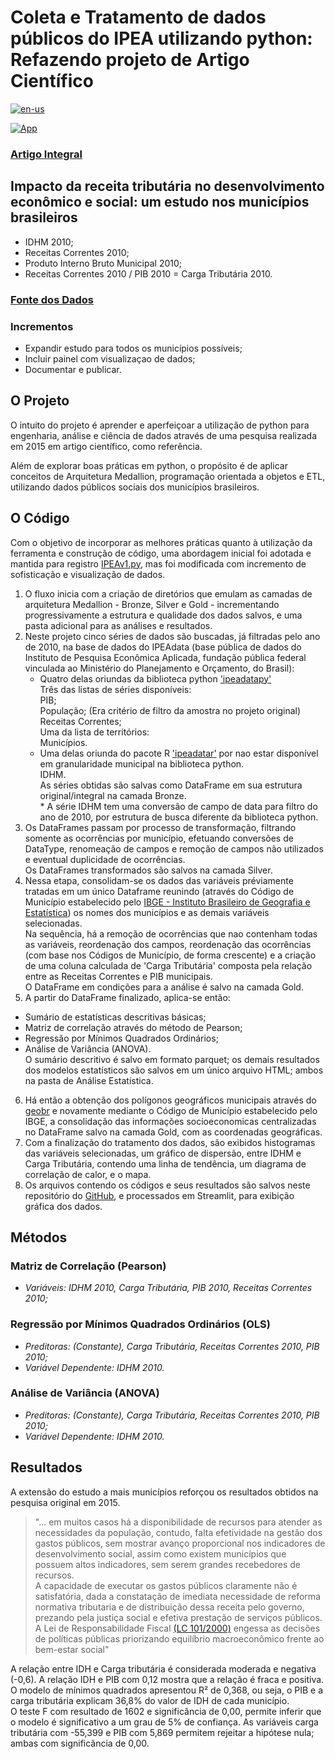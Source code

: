 # Coleta e Tratamento de dados públicos do IPEA utilizando python: Refazendo projeto de Artigo Científico

[![en-us](https://img.shields.io/badge/lang-en--us-red.svg)](https://github.com/puffdapaz/pythonIPEA/blob/main/README.en-US.md)

[![App](https://img.shields.io/badge/Streamlit-FF4B4B.svg?style=for-the-badge&logo=Streamlit&logoColor=white)]()

### [Artigo Integral](https://github.com/puffdapaz/pythonIPEA/blob/main/Impacto%20da%20receita%20tributária%20no%20desenvolvimento%20econômico%20e%20social.%20um%20estudo%20nos%20municípios%20brasileiros.pdf)

## Impacto da receita tributária no desenvolvimento econômico e social: um estudo nos municípios brasileiros
- IDHM 2010;
- Receitas Correntes 2010;
- Produto Interno Bruto Municipal 2010;
- Receitas Correntes 2010 / PIB 2010 = Carga Tributária 2010.

### [Fonte dos Dados](http://www.ipeadata.gov.br/Default.aspx)

### Incrementos
- Expandir estudo para todos os municípios possíveis;
- Incluir painel com visualizaçao de dados;
- Documentar e publicar.

## O Projeto
O intuito do projeto é aprender e aperfeiçoar a utilização de python para engenharia, análise e ciência de dados através de uma pesquisa realizada em 2015 em artigo científico, como referência.

Além de explorar boas práticas em python, o propósito é de aplicar conceitos de Arquitetura Medallion, programação orientada a objetos e ETL, utilizando dados públicos sociais dos municípios brasileiros.

## O Código
Com o objetivo de incorporar as melhores práticas quanto à utilização da ferramenta e construção de código, uma abordagem inicial foi adotada e mantida para registro [IPEAv1.py](), mas foi modificada com incremento de sofisticação e visualização de dados.

1. O fluxo inicia com a criação de diretórios que emulam as camadas de arquitetura Medallion - Bronze, Silver e Gold - incrementando progressivamente a estrutura e qualidade dos dados salvos, e uma pasta adicional para as análises e resultados.
2. Neste projeto cinco séries de dados são buscadas, já filtradas pelo ano de 2010, na base de dados do IPEAdata (base pública de dados do Instituto de Pesquisa Econômica Aplicada, fundação pública federal vinculada ao Ministério do Planejamento e Orçamento, do Brasil):
    - Quatro delas oriundas da biblioteca python ['ipeadatapy'](https://pypi.org/project/ipeadatapy/)<br/>
        Três das listas de séries disponíveis:<br/>
            PIB;<br/>
            População; (Era critério de filtro da amostra no projeto original)<br/>
            Receitas Correntes;<br/>
        Uma da lista de territórios:<br/>
            Municípios.<br/>
    - Uma delas oriunda do pacote R ['ipeadatar'](https://cran.r-project.org/web/packages/ipeadatar/index.html) por nao estar disponível em granularidade municipal na biblioteca python.<br/>
        IDHM.<br/>
As séries obtidas são salvas como DataFrame em sua estrutura original/integral na camada Bronze.<br/>
\* A série IDHM tem uma conversão de campo de data para filtro do ano de 2010, por estrutura de busca diferente da biblioteca python.
3. Os DataFrames passam por processo de transformação, filtrando somente as ocorrências por município, efetuando conversões de DataType, renomeação de campos e remoção de campos não utilizados e eventual duplicidade de ocorrências.<br/>
Os DataFrames transformados são salvos na camada Silver.
4. Nessa etapa, consolidam-se os dados das variáveis préviamente tratadas em um único Dataframe reunindo (através do Código de Município estabelecido pelo [IBGE - Instituto Brasileiro de Geografia e Estatística](https://servicodados.ibge.gov.br/api/docs/)) os nomes dos municípios e as demais variáveis selecionadas.<br/>
Na sequência, há a remoção de ocorrências que nao contenham todas as variáveis, reordenação dos campos, reordenação das ocorrências (com base nos Códigos de Município, de forma crescente) e a criação de uma coluna calculada de 'Carga Tributária' composta pela relação entre as Receitas Correntes e PIB municipais.<br/>
O DataFrame em condições para a análise é salvo na camada Gold.
5. A partir do DataFrame finalizado, aplica-se então:<br/>
- Sumário de estatísticas descritivas básicas;<br/>
- Matriz de correlação através do método de Pearson;<br/>
- Regressão por Mínimos Quadrados Ordinários;<br/>
- Análise de Variância (ANOVA).<br/>
O sumário descritivo é salvo em formato parquet; os demais resultados dos modelos estatísticos são salvos em um único arquivo HTML; ambos na pasta de Análise Estatística.
6. Há então a obtenção dos polígonos geográficos municipais através do [geobr](https://pypi.org/project/geobr/) e novamente mediante o Código de Município estabelecido pelo IBGE, a consolidação das informações socioeconomicas centralizadas no DataFrame salvo na camada Gold, com as coordenadas geográficas.
7. Com a finalização do tratamento dos dados, são exibidos histogramas das variáveis selecionadas, um gráfico de dispersão, entre IDHM e Carga Tributária, contendo uma linha de tendência, um diagrama de correlação de calor, e o mapa.
8. Os arquivos contendo os códigos e seus resultados são salvos neste repositório do [GitHub](https://github.com/puffdapaz/pythonIPEA), e processados em Streamlit, para exibição gráfica dos dados.

## Métodos
### Matriz de Correlação (Pearson)
- *Variáveis: IDHM 2010, Carga Tributária, PIB 2010, Receitas Correntes 2010;*
### Regressão por Mínimos Quadrados Ordinários (OLS)
- *Preditoras: (Constante), Carga Tributária, Receitas Correntes 2010, PIB 2010;*<br/>
- *Variável Dependente: IDHM 2010.*
### Análise de Variância (ANOVA)
- *Preditoras: (Constante), Carga Tributária, Receitas Correntes 2010, PIB 2010;*<br/>
- *Variável Dependente: IDHM 2010.*

## Resultados
A extensão do estudo a mais municípios reforçou os resultados obtidos na pesquisa original em 2015. <br/>
>"... em muitos casos há a disponibilidade de recursos para atender as necessidades da população, contudo, falta efetividade na gestão dos gastos públicos, sem mostrar avanço proporcional nos indicadores de desenvolvimento social, assim como existem municípios que possuem altos indicadores, sem serem grandes recebedores de recursos.
><br/>
>A capacidade de executar os gastos públicos claramente não é satisfatória, dada a constatação de imediata necessidade de reforma normativa tributaria e de distribuição dessa receita pelo governo, prezando pela justiça social e efetiva prestação de serviços públicos. A Lei de Responsabilidade Fiscal [(LC 101/2000)](https://www.planalto.gov.br/ccivil_03/leis/lcp/lcp101.htm) engessa as decisões de políticas públicas priorizando equilíbrio macroeconômico frente ao bem-estar social"

A relação entre IDH e Carga tributária é considerada moderada e negativa (-0,6). A relação IDH e PIB com 0,12 mostra que a relação é fraca e positiva. <br/>
O modelo de mínimos quadrados apresentou R² de 0,368, ou seja, o PIB e a carga tributária explicam 36,8% do valor de IDH de cada município. <br/>
O teste F com resultado de 1602 e significância de 0,00, permite inferir que o modelo é significativo a um grau de 5% de confiança. As variáveis carga tributária com -55,399 e PIB com 5,869 permitem rejeitar a hipótese nula; ambas com significância de 0,00. <br/>